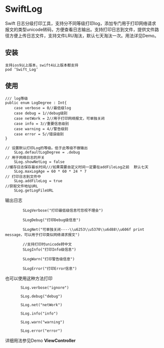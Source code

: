 # SwiftLog
Swift 日志分级打印工具，支持分不同等级打印log，添加专门用于打印网络请求报文的类型unicode转码，方便查看日志输出。支持打印日志到文件，提供文件路径方便上传日志文件，支持文件LRU淘汰，默认七天淘汰一次。用法详见Demo。
## 安装
```
支持ios9以上版本，swift4以上版本都支持
pod ‘Swift_Log’
```
## 使用 

```
/// log等级
public enum LogDegree : Int{
    case verbose = 0//最低级log
    case debug = 1//debug级别
    case netWork = 2//用于打印网络报文，可单独关闭
    case info = 3//重要信息级别
    case warning = 4//警告级别
    case error = 5//错误级别
}
```

```
// 设置默认打印Log的等级。低于此等级不做输出
    SLog.defaultLogDegree = .debug
// 用于网络日志的开关
    SLog.showNetLog = false
//缓存日志保存最长时间///如果需要自定义时间一定要在addFileLog之前  默认七天
    SLog.maxLogAge = 60 * 60 * 24 * 7
// 打印日志到文件中
    SLog.addFileLog = true
//获取文件地址URL
    SLog.getLogFileURL
```
输出日志
```
        SLogVerbose("打印最低级信息可忽视不理会")
        
        SLogDebug("打印Debug级信息")
        
        SLogNet("可单独关闭----\\u6253\\u5370\\u6d88\\u606f print message，可以用于打印类似网络请求报文")
        
        //支持打印时unicode转中文
        SLogInfo("打印Info级信息")
        
        SLogWarn("打印警告级信息")
        
        SLogError("打印Error信息")
```
也可以使用这种方法打印
```
       SLog.verbose("ignore")
        
       SLog.debug("debug")
        
       SLog.net("netWork")
       
       SLog.info("info")
        
       SLog.warn("warning")
        
       SLog.error("error")
```

详细用法参见Demo **ViewController**
